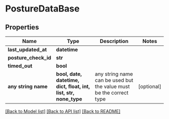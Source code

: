 # PostureDataBase


## Properties
Name | Type | Description | Notes
------------ | ------------- | ------------- | -------------
**last_updated_at** | **datetime** |  | 
**posture_check_id** | **str** |  | 
**timed_out** | **bool** |  | 
**any string name** | **bool, date, datetime, dict, float, int, list, str, none_type** | any string name can be used but the value must be the correct type | [optional]

[[Back to Model list]](../README.md#documentation-for-models) [[Back to API list]](../README.md#documentation-for-api-endpoints) [[Back to README]](../README.md)


